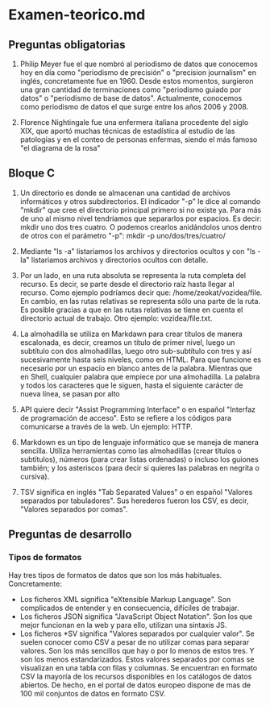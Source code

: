 # Examen-teorico.md

## Preguntas obligatorias

1. Philip Meyer fue el que nombró al periodismo de datos que conocemos hoy en día como "periodismo de precisión" o "precision journalism" en inglés, concretamente fue en 1960. Desde estos momentos, surgieron una gran cantidad de terminaciones como "periodismo guiado por datos" o "periodismo de base de datos". Actualmente, conocemos como periodismo de datos el que surge entre los años 2006 y 2008.

2. Florence Nightingale fue una enfermera italiana procedente del siglo XIX, que aportó muchas técnicas de estadística al estudio de las patologías y en el conteo de personas enfermas, siendo el más famoso "el diagrama de la rosa"

## Bloque C

1. Un directorio es donde se almacenan una cantidad de archivos informáticos y otros subdirectorios. El indicador "-p" le dice al comando "mkdir" que cree el directorio principal primero si no existe ya. Para  más de uno al mismo nivel tendríamos que separarlos por espacios. Es decir: mkdir  uno dos tres cuatro. O podemos crearlos anidándolos unos dentro de otros con el parámetro "-p": mkdir -p uno/dos/tres/cuatro/

2. Mediante "ls -a" listariamos los archivos y directorios ocultos y con "ls -la" listariamos archivos y directorios ocultos con detalle.

3. Por un lado, en una ruta absoluta se representa la ruta completa del recurso. Es decir, se parte desde el directorio raíz hasta llegar al recurso. Como ejemplo podríamos decir que: /home/zeokat/vozidea/file. En cambio, en las rutas relativas se representa sólo una parte de la ruta. Es posible gracias a que en las rutas relativas se tiene en cuenta el directorio actual de trabajo. Otro ejemplo: vozidea/file.txt. 

4. La almohadilla se utiliza en Markdawn para crear títulos de manera escalonada, es decir, creamos un título de primer nivel, luego un subtítulo con dos almohadillas, luego otro sub-subtítulo con tres y así sucesivamente hasta seis niveles, como en HTML. Para que funcione es necesario por un espacio en blanco antes de la palabra. Mientras que en Shell, cualquier palabra que empiece por una almohadilla.  La palabra y todos los caracteres que le siguen, hasta el siguiente carácter de nueva línea, se pasan por alto

5. API quiere decir "Assist Programming Interface" o en español "Interfaz de programación de acceso". Esto se refiere a los códigos para comunicarse a través de la web. Un ejemplo: HTTP.

6. Markdown es un tipo de lenguaje informático que se maneja de manera sencilla. Utiliza herramientas como las almohadillas (crear títulos o subtítulos), números (para crear listas ordenadas) o incluso los guiones también; y los asteriscos (para decir si quieres las palabras en negrita o cursiva).

7. TSV significa en inglés "Tab Separated Values" o en español "Valores separados por tabuladores". Sus herederos fueron los CSV, es decir, "Valores separados por comas".

## Preguntas de desarrollo

### Tipos de formatos

Hay tres tipos de formatos de datos que son los más habituales. Concretamente:

- Los ficheros XML significa "eXtensible Markup Language". Son complicados de entender y en consecuencia, difíciles de trabajar.
- Los ficheros JSON significa "JavaScript Object Notation". Son los que mejor funcionan en la web y para ello, utilizan una sintaxis JS.
- Los ficheros *SV significa "Valores separados por cualquier valor". Se suelen conocer como CSV a pesar de no utilizar comas para separar valores. Son los más sencillos que hay o por lo menos de estos tres. Y son los menos estandarizados. Estos valores separados por comas se visualizan en una tabla con filas y columnas. Se encuentran en formato CSV la mayoría de los recursos disponibles en los catálogos de datos abiertos. De hecho, en el portal de datos europeo dispone de mas de 100 mil conjuntos de datos en formato CSV.
